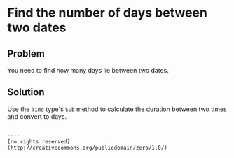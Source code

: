# Find the number of days between two dates

## Problem

You need to find how many days lie between two dates.

## Solution

Use the `Time` type's `Sub` method to calculate the duration between two times and convert to days.

```

----
[no rights reserved](http://creativecommons.org/publicdomain/zero/1.0/)





